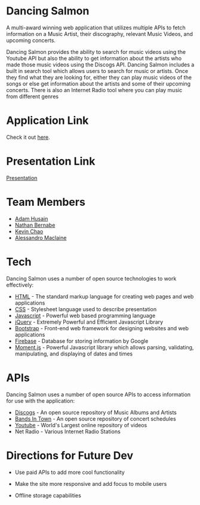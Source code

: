 # Dancing Salmon

A multi-award winning web application that utilizes multiple APIs to fetch information on a Music Artist, their discography, relevant Music Videos, and upcoming concerts.

Dancing Salmon provides the ability to search for music videos using the Youtube API but also the ability to get information about the artists who made those music videos using the Discogs API.
Dancing Salmon includes a built in search tool which allows users to search for music or artists. Once they find what they are looking for, either they can play music videos of the songs or else get information about the artists and some of their upcoming concerts.
There is also an Internet Radio tool where you can play music from different genres

# Application Link

Check it out [here].

# Presentation Link
[Presentation]

# Team Members

* [Adam Husain]
* [Nathan Bernabe]
* [Kevin Chao]
* [Alessandro Maclaine]

# Tech

Dancing Salmon uses a number of open source technologies to work effectively:

* [HTML] - The standard markup language for creating web pages and web applications
* [CSS] - Stylesheet language used to describe presentation
* [Javascript] - Powerful web based programming language
* [jQuery] - Extremely Powerful and Efficient Javascript Library
* [Bootstrap] - Front-end web framework for designing websites and web applications
* [Firebase] - Database for storing information by Google
* [Moment.js] - Powerful Javascript library which allows parsing, validating, manipulating, and displaying of dates and times

# APIs

Dancing Salmon uses a number of open source APIs to access information for use with the application:

* [Discogs] - An open source repository of Music Albums and Artists
* [Bands In Town] - An open source repository of concert schedules
* [Youtube] - World's Largest online repository of videos
* Net Radio - Various Internet Radio Stations

# Directions for Future Dev
* Use paid APIs to add more cool functionality
* Make the site more responsive and add focus to mobile users
* Offline storage capabilities

   [here]: <https://medaman.github.io/dancing-salmon/>
   [Presentation]: <https://www.youtube.com/watch?v=wIaHTRm90Wg&feature=youtu.be>

   [Adam Husain]: <https://github.com/medaman>
   [Nathan Bernabe]: <https://github.com/nbernabe09>
   [Kevin Chao]: <https://github.com/kevinchao7>
   [Alessandro Maclaine]: <https://github.com/almaclaine>

   [HTML]: <https://www.w3schools.com/html/>
   [CSS]: <https://www.w3schools.com/css/>
   [Javascript]: <https://www.w3schools.com/js/>
   [jQuery]: <http://jquery.com>
   [Bootstrap]: <http://getbootstrap.com/>
   [Firebase]: <http://firebase.google.com>
   [Moment.js]: <https://momentjs.com/>
   
   
   [Discogs]: <https://www.discogs.com/developers/>
   [Bands In Town]: <https://app.swaggerhub.com/apis/Bandsintown/PublicAPI>
   [Youtube]: <https://developers.google.com/youtube/>
